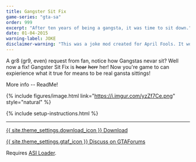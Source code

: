 ```yaml
---
title: Gangster Sit Fix
game-series: "gta-sa"
order: 999
excerpt: "After ten years of being a gangsta, it was time to sit down."
date: 01-04-2015
warning-label: JOKE
disclaimer-warning: "This was a joke mod created for April Fools. It works as advertised, but as you can see, its presentation is... special 🙂"
---
```


A gr8 (gr9, even) request from fan, notice how Gangstas nevar sit? Well now a fix! Gangster Sit Fix is ~~hear~~ ~~herr~~ her!
Now you're game to can expierience what it true for means to be real gansta sittings!

More info -- ReadMe!

{% include figures/image.html link="https://i.imgur.com/yzZf7Ce.png" style="natural" %}

{% include setup-instructions.html %}

***

<a href="https://www.dropbox.com/s/x4jpw422zrakhj6/GangsterSitFix.zip?dl=0" class="button">{{ site.theme_settings.download_icon }} Download</a>

<a href="https://gtaforums.com/topic/781311-sarelsit-gangster-sit-fix/" class="button forums" target="_blank">{{ site.theme_settings.gtaf_icon }} Discuss on GTAForums</a>

Requires [ASI Loader](#asiloader).
